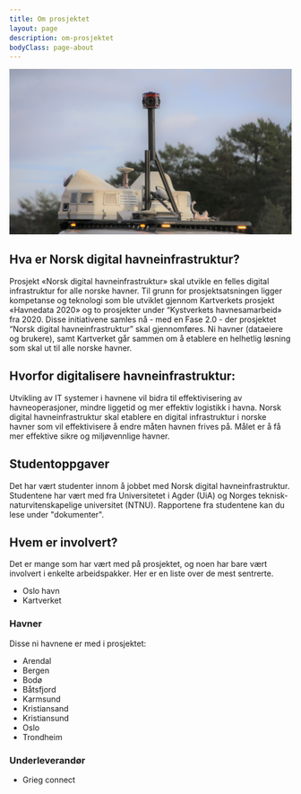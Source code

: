 ```yaml
---
title: Om prosjektet
layout: page
description: om-prosjektet
bodyClass: page-about
---
```


![Dekor bilde om prosjektet](/images/headers/IMG_1906.jpg)


## Hva er Norsk digital havneinfrastruktur?

Prosjekt «Norsk digital havneinfrastruktur» skal utvikle en felles digital infrastruktur for alle norske havner. Til grunn for prosjektsatsningen ligger kompetanse og teknologi som ble utviklet gjennom Kartverkets prosjekt «Havnedata 2020» og to prosjekter under “Kystverkets havnesamarbeid» fra 2020. Disse initiativene samles nå - med en Fase 2.0 - der prosjektet “Norsk digital havneinfrastruktur” skal gjennomføres. Ni havner (dataeiere og brukere), samt Kartverket går sammen om å etablere en helhetlig løsning som skal ut til alle norske havner. 

## Hvorfor digitalisere havneinfrastruktur:

Utvikling av IT systemer i havnene vil bidra til effektivisering av havneoperasjoner, mindre liggetid og mer effektiv logistikk i havna. Norsk digital havneinfrastruktur skal etablere en digital infrastruktur i norske havner som vil effektivisere å endre måten havnen frives på. Målet er å få mer effektive sikre og miljøvennlige havner. 

## Studentoppgaver

Det har vært studenter innom å jobbet med Norsk digital havneinfrastruktur. Studentene har vært med fra Universitetet i Agder (UiA) og Norges teknisk-naturvitenskapelige universitet (NTNU). Rapportene fra studentene kan du lese under "dokumenter".

## Hvem er involvert?

Det er mange som har vært med på prosjektet, og noen har bare vært involvert i enkelte arbeidspakker. Her er en liste over de mest sentrerte. 

* Oslo havn
* Kartverket

### Havner

Disse ni havnene er med i prosjektet: 
* Arendal
* Bergen
* Bodø
* Båtsfjord
* Karmsund
* Kristiansand
* Kristiansund
* Oslo
* Trondheim 

### Underleverandør
* Grieg connect